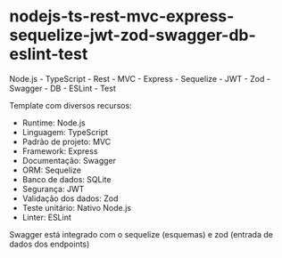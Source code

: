 # nodejs-ts-rest-mvc-express-sequelize-jwt-zod-swagger-db-eslint-test
Node.js - TypeScript - Rest - MVC - Express - Sequelize - JWT - Zod - Swagger - DB - ESLint - Test

Template com diversos recursos:

- Runtime: Node.js
- Linguagem: TypeScript
- Padrão de projeto: MVC
- Framework: Express
- Documentação: Swagger
- ORM: Sequelize
- Banco de dados: SQLite
- Segurança: JWT
- Validação dos dados: Zod
- Teste unitário: Nativo Node.js
- Linter: ESLint

Swagger está integrado com o sequelize (esquemas) e zod (entrada de dados dos endpoints)
